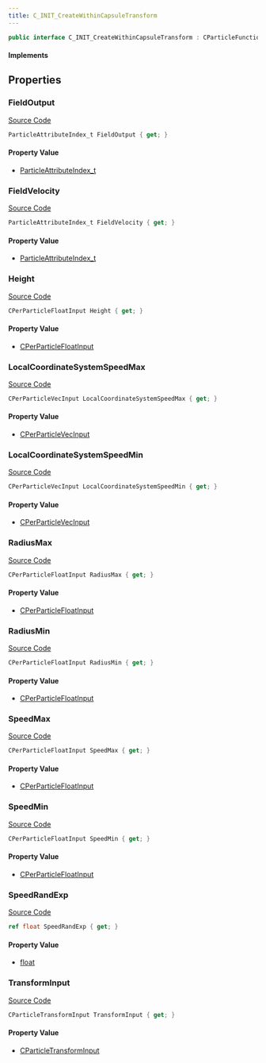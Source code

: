 ```yaml
---
title: C_INIT_CreateWithinCapsuleTransform
---
```


```csharp
public interface C_INIT_CreateWithinCapsuleTransform : CParticleFunctionInitializer, CParticleFunction, ISchemaClass<CParticleFunction>, ISchemaClass<CParticleFunctionInitializer>, ISchemaClass<C_INIT_CreateWithinCapsuleTransform>, ISchemaField, ISchemaClass, INativeHandle
```

#### Implements

## Properties

### FieldOutput

[Source Code](https://github.com/swiftly-solution/swiftlys2/blob/main/managed/src/SwiftlyS2.Generated/Schemas/Interfaces/C_INIT_CreateWithinCapsuleTransform.cs#L35)

```csharp
ParticleAttributeIndex_t FieldOutput { get; }
```

#### Property Value

- [ParticleAttributeIndex_t](/docs/api/shared/schemadefinitions/particleattributeindex_t)

### FieldVelocity

[Source Code](https://github.com/swiftly-solution/swiftlys2/blob/main/managed/src/SwiftlyS2.Generated/Schemas/Interfaces/C_INIT_CreateWithinCapsuleTransform.cs#L37)

```csharp
ParticleAttributeIndex_t FieldVelocity { get; }
```

#### Property Value

- [ParticleAttributeIndex_t](/docs/api/shared/schemadefinitions/particleattributeindex_t)

### Height

[Source Code](https://github.com/swiftly-solution/swiftlys2/blob/main/managed/src/SwiftlyS2.Generated/Schemas/Interfaces/C_INIT_CreateWithinCapsuleTransform.cs#L21)

```csharp
CPerParticleFloatInput Height { get; }
```

#### Property Value

- [CPerParticleFloatInput](/docs/api/shared/schemadefinitions/cperparticlefloatinput)

### LocalCoordinateSystemSpeedMax

[Source Code](https://github.com/swiftly-solution/swiftlys2/blob/main/managed/src/SwiftlyS2.Generated/Schemas/Interfaces/C_INIT_CreateWithinCapsuleTransform.cs#L33)

```csharp
CPerParticleVecInput LocalCoordinateSystemSpeedMax { get; }
```

#### Property Value

- [CPerParticleVecInput](/docs/api/shared/schemadefinitions/cperparticlevecinput)

### LocalCoordinateSystemSpeedMin

[Source Code](https://github.com/swiftly-solution/swiftlys2/blob/main/managed/src/SwiftlyS2.Generated/Schemas/Interfaces/C_INIT_CreateWithinCapsuleTransform.cs#L31)

```csharp
CPerParticleVecInput LocalCoordinateSystemSpeedMin { get; }
```

#### Property Value

- [CPerParticleVecInput](/docs/api/shared/schemadefinitions/cperparticlevecinput)

### RadiusMax

[Source Code](https://github.com/swiftly-solution/swiftlys2/blob/main/managed/src/SwiftlyS2.Generated/Schemas/Interfaces/C_INIT_CreateWithinCapsuleTransform.cs#L19)

```csharp
CPerParticleFloatInput RadiusMax { get; }
```

#### Property Value

- [CPerParticleFloatInput](/docs/api/shared/schemadefinitions/cperparticlefloatinput)

### RadiusMin

[Source Code](https://github.com/swiftly-solution/swiftlys2/blob/main/managed/src/SwiftlyS2.Generated/Schemas/Interfaces/C_INIT_CreateWithinCapsuleTransform.cs#L17)

```csharp
CPerParticleFloatInput RadiusMin { get; }
```

#### Property Value

- [CPerParticleFloatInput](/docs/api/shared/schemadefinitions/cperparticlefloatinput)

### SpeedMax

[Source Code](https://github.com/swiftly-solution/swiftlys2/blob/main/managed/src/SwiftlyS2.Generated/Schemas/Interfaces/C_INIT_CreateWithinCapsuleTransform.cs#L27)

```csharp
CPerParticleFloatInput SpeedMax { get; }
```

#### Property Value

- [CPerParticleFloatInput](/docs/api/shared/schemadefinitions/cperparticlefloatinput)

### SpeedMin

[Source Code](https://github.com/swiftly-solution/swiftlys2/blob/main/managed/src/SwiftlyS2.Generated/Schemas/Interfaces/C_INIT_CreateWithinCapsuleTransform.cs#L25)

```csharp
CPerParticleFloatInput SpeedMin { get; }
```

#### Property Value

- [CPerParticleFloatInput](/docs/api/shared/schemadefinitions/cperparticlefloatinput)

### SpeedRandExp

[Source Code](https://github.com/swiftly-solution/swiftlys2/blob/main/managed/src/SwiftlyS2.Generated/Schemas/Interfaces/C_INIT_CreateWithinCapsuleTransform.cs#L29)

```csharp
ref float SpeedRandExp { get; }
```

#### Property Value

- [float](https://learn.microsoft.com/dotnet/api/system.single)

### TransformInput

[Source Code](https://github.com/swiftly-solution/swiftlys2/blob/main/managed/src/SwiftlyS2.Generated/Schemas/Interfaces/C_INIT_CreateWithinCapsuleTransform.cs#L23)

```csharp
CParticleTransformInput TransformInput { get; }
```

#### Property Value

- [CParticleTransformInput](/docs/api/shared/schemadefinitions/cparticletransforminput)

